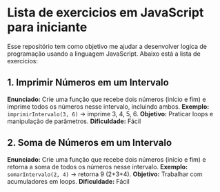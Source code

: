 # Lista de exercicios em JavaScript para iniciante

Esse repositório tem como objetivo me ajudar a desenvolver logica de programação usando a linguagem JavaScript. Abaixo está a lista de exercicios:

## 1. Imprimir Números em um Intervalo
**Enunciado:** Crie uma função que recebe dois números (início e fim) e imprime todos os números nesse intervalo, incluindo ambos.
**Exemplo:** `imprimirIntervalo(3, 6)` → imprime 3, 4, 5, 6.
**Objetivo:** Praticar loops e manipulação de parâmetros.
**Dificuldade:** Fácil

## 2. Soma de Números em um Intervalo
**Enunciado:** Crie uma função que recebe dois números (início e fim) e retorna a soma de todos os números nesse intervalo.
**Exemplo:** `somarIntervalo(2, 4)` → retorna 9 (2+3+4).
**Objetivo:** Trabalhar com acumuladores em loops.
**Dificuldade:** Fácil
